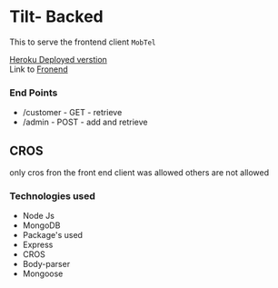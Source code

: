 <h1>Tilt- Backed</h1>
<p>This to serve the frontend client <code>MobTel</code> </p>
<a href="https://tiltback.herokuapp.com/menu">Heroku Deployed verstion</a><br>
Link to <a href="https://github.com/hariprasath2603/tilt-front" targrt="blank">Fronend</a>
<h3>End Points</h3>
<ul>

<li>/customer - GET - retrieve</li>
<li>/admin - POST - add and retrieve</li>

</ul>

<h2>CROS</h2>
only cros fron the front end client was allowed others are not allowed

<h3>Technologies used </h3>
<ul>
<li>Node Js</li>
<li>MongoDB</li>
<li>Package's used 
<li>Express</li>
<li>CROS</li>
<li>Body-parser</li>
<li>Mongoose</li>
</li>
</ul>
